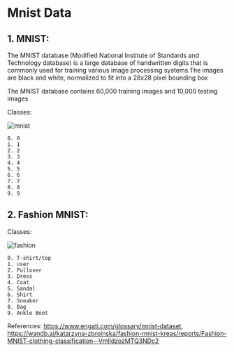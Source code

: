 # Mnist Data

## 1. MNIST:

The MNIST database (Modified National Institute of Standards and Technology database) is a large database of handwritten digits that is commonly used for training various image processing systems.The images are black and white, normalized to fit into a 28x28 pixel bounding box

The MNIST database contains 60,000 training images and 10,000 testing images

  Classes:
  
  ![mnist](https://user-images.githubusercontent.com/62629426/223923455-df72fda6-caa4-4ce2-88b0-8efcc6c5151f.png)


    0. 0
    1. 1
    2. 2
    3. 3
    4. 4
    5. 5
    6. 6
    7. 7
    8. 8
    9. 9

    
## 2. Fashion MNIST:

  Classes:
  
  ![fashion](https://user-images.githubusercontent.com/62629426/223925353-d371c44a-96b6-4483-b1ee-0ff8e50aa506.png)

  
    0. T-shirt/top
    1. user
    2. Pullover
    3. Dress
    4. Coat
    5. Sandal
    6. Shirt
    7. Sneaker
    8. Bag
    9. Ankle Boot
   
References: https://www.engati.com/glossary/mnist-dataset, https://wandb.ai/katarzyna-zbroinska/fashion-mnist-kreas/reports/Fashion-MNIST-clothing-classification--VmlldzozMTQ3NDc2
